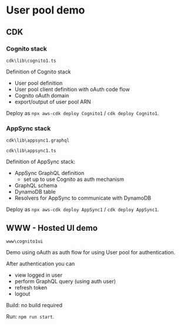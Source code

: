 # User pool demo

## CDK

### Cognito stack
`cdk\lib\cognito1.ts`

Definition of Cognito stack
* User pool definition
* User pool client definition with oAuth code flow
* Cognito oAuth domain
* export/output of user pool ARN

Deploy as `npx aws-cdk deploy Cognito1` / `cdk deploy Cognito1`.

### AppSync stack
`cdk\lib\appsync1.graphql`

`cdk\lib\appsync1.ts`

Definition of AppSync stack:
* AppSync GraphQL definition
  * set up to use Cognito as auth mechanism
* GraphQL schema
* DynamoDB table
* Resolvers for AppSync to communicate with DynamoDB

Deploy as `npx aws-cdk deploy AppSync1` / `cdk deploy AppSync1`.

## WWW - Hosted UI demo
`www\cognito1ui`

Demo using oAuth as auth flow for using User pool for authentication.

After authentication you can
* view logged in user
* perform GraphQL query (using auth user)
* refresh token
* logout

Build: no build required

Run: `npm run start`.
